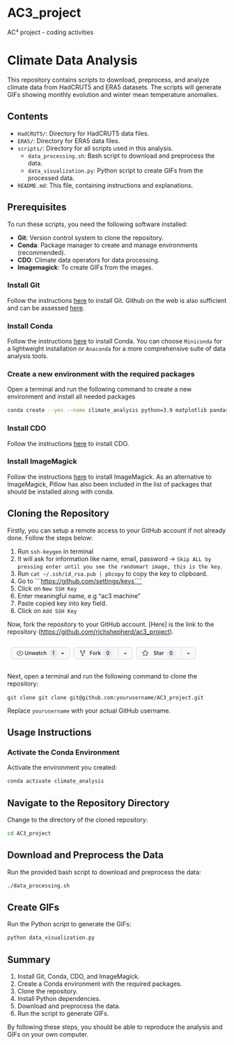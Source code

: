 # AC3_project
AC³ project - coding activities

# Climate Data Analysis

This repository contains scripts to download, preprocess, and analyze climate data from HadCRUT5 and ERA5 datasets. The scripts will generate GIFs showing monthly evolution and winter mean temperature anomalies.

## Contents

- `HadCRUT5/`: Directory for HadCRUT5 data files.
- `ERA5/`: Directory for ERA5 data files.
- `scripts/`: Directory for all scripts used in this analysis.
  - `data_processing.sh`: Bash script to download and preprocess the data.
  - `data_visualization.py`: Python script to create GIFs from the processed data.
- `README.md`: This file, containing instructions and explanations.

## Prerequisites

To run these scripts, you need the following software installed:

- **Git**: Version control system to clone the repository.
- **Conda**: Package manager to create and manage environments (recommended).
- **CDO**: Climate data operators for data processing.
- **Imagemagick**: To create GIFs from the images.

### Install Git

Follow the instructions [here](https://git-scm.com/book/en/v2/Getting-Started-Installing-Git) to install Git. Github on the web is also sufficient and can be assessed [here](https://github.com/login).

### Install Conda

Follow the instructions [here](https://docs.conda.io/projects/conda/en/latest/user-guide/install/index.html) to install Conda. You can choose `Miniconda` for a lightweight installation or `Anaconda` for a more comprehensive suite of data analysis tools.

### Create a new environment with the required packages
Open a terminal and run the following command to create a new environment and install all needed packages

```bash
conda create --yes --name climate_analysis python=3.9 matplotlib pandas glob pillow numpy netCDF4 pip
```
### Install CDO

Follow the instructions [here](https://code.mpimet.mpg.de/projects/cdo/wiki) to install CDO.

### Install ImageMagick

Follow the instructions [here](https://imagemagick.org/script/download.php) to install ImageMagick. As an alternative to ImageMagick, Pillow has also been included in the list of packages that should be installed along with conda.

## Cloning the Repository
Firstly, you can setup a remote access to your GitHub account if not already done. Follow the steps below:

1. Run ```ssh-keygen``` in terminal
2. It will ask for information like name, email, password -> ```Skip ALL by
pressing enter until you see the randomart image, this is the key```.
3. Run ```cat ~/.ssh/id_rsa.pub | pbcopy``` to copy the key to clipboard.
4. Go to ```https://github.com/settings/keys````
5. Click on ```New SSH Key ```
6. Enter meaningful name, e.g “ac3 machine”
7. Paste copied key into key field.
8. Click on ```Add SSH Key```

Now, fork the repository to your GitHub account. [Here] is the link to the repository (https://github.com/richshepherd/ac3_project).

![Climate Analysis](screenshot.png)

Next, open a terminal and run the following command to clone the repository:

```git clone git clone git@github.com:yourusername/AC3_project.git```

Replace `yourusername` with your actual GitHub username.

## Usage Instructions
### Activate the Conda Environment
Activate the environment you created:

```bash
conda activate climate_analysis
```

## Navigate to the Repository Directory
Change to the directory of the cloned repository:
```bash 
cd AC3_project
```

## Download and Preprocess the Data
Run the provided bash script to download and preprocess the data:

```bash
./data_processing.sh
```
## Create GIFs
Run the Python script to generate the GIFs:

```bash
python data_visualization.py
```

## Summary
1. Install Git, Conda, CDO, and ImageMagick.
2. Create a Conda environment with the required packages.
3. Clone the repository.
4. Install Python dependencies.
5. Download and preprocess the data.
6. Run the script to generate GIFs.

By following these steps, you should be able to reproduce the analysis and GIFs on your own computer.

